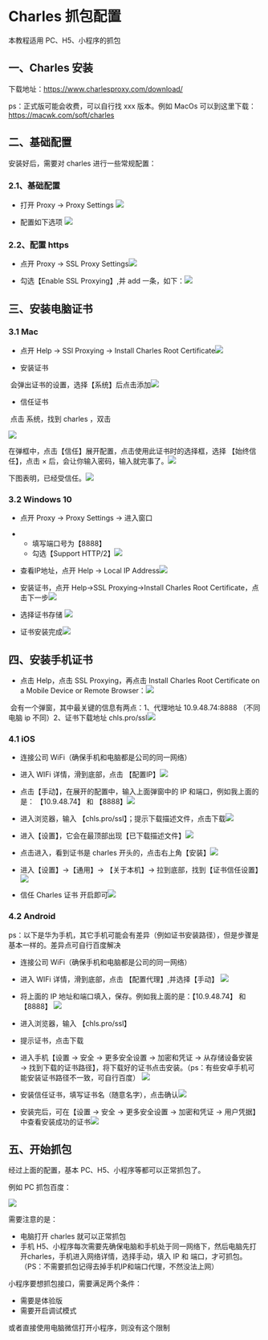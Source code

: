 # Charles 抓包配置

本教程适用 PC、H5、小程序的抓包



## 一、Charles 安装

下载地址：https://www.charlesproxy.com/download/

ps：正式版可能会收费，可以自行找 xxx 版本。例如 MacOs 可以到这里下载：https://macwk.com/soft/charles



## 二、基础配置

安装好后，需要对 charles 进行一些常规配置：

### 2.1、基础配置

- 打开 Proxy -> Proxy Settings ![](./imgs/img1.png)



- 配置如下选项 ![](./imgs/img2.png)





### 2.2、配置 https

- 点开 Proxy -> SSL Proxy Settings![](./imgs/img3.png)



- 勾选【Enable SSL Proxying】,并 add 一条，如下：![](./imgs/img4.png)



## 三、安装电脑证书

### 3.1 Mac

- 点开 Help -> SSl Proxying -> Install Charles Root Certificate![](./imgs/img5.png)



- 安装证书

​    会弹出证书的设置，选择【系统】后点击添加![](./imgs/img6.png)



- 信任证书

​    点击 系统，找到 charles ，双击

![](./imgs/img7.png)



   在弹框中，点击【信任】展开配置，点击使用此证书时的选择框，选择 【始终信任】，点击 × 后，会让你输入密码，输入就完事了。![](./imgs/img8.png)

   下图表明，已经受信任。![](./imgs/img9.png)



### 3.2 Windows 10

- 点开 Proxy -> Proxy Settings -> 进入窗口

- - 填写端口号为【8888】
  - 勾选【Support HTTP/2】![](./imgs/img10.png)



- 查看IP地址，点开 Help -> Local IP Address![](./imgs/img11.png)



- 安装证书，点开 Help->SSL Proxying->Install Charles Root Certificate，点击下一步![](./imgs/img12.png)



- 选择证书存储    ![](./imgs/img13.png)



- 证书安装完成![](./imgs/img14.png)



## 四、安装手机证书

- 点击 Help，点击 SSL Proxying，再点击 Install Charles Root Certificate on a Mobile Device or Remote Browser：![](./imgs/img15.png)



​    会有一个弹窗，其中最关键的信息有两点：1、代理地址 10.9.48.74:8888 （不同电脑 ip 不同）2、证书下载地址 chls.pro/ssl![](./imgs/img16.png)



### 4.1 iOS

- 连接公司 WiFi（确保手机和电脑都是公司的同一网络）
- 进入 WIFi 详情，滑到底部，点击 【配置IP】![](./imgs/img17.png)



- 点击【手动】，在展开的配置中，输入上面弹窗中的 IP 和端口，例如我上面的是： 【10.9.48.74】 和 【8888】![](./imgs/img18.png)



- 进入浏览器，输入 【chls.pro/ssl】；提示下载描述文件，点击下载![](./imgs/img19.png)



- 进入【设置】，它会在最顶部出现【已下载描述文件】![](./imgs/img20.png)



- 点击进入，看到证书是 charles 开头的，点击右上角【安装】![](./imgs/img21.png)



- 进入【设置】->【通用】-> 【关于本机】-> 拉到底部，找到【证书信任设置】![](./imgs/img22.png)



- 信任 Charles 证书 开启即可![](./imgs/img23.png)



### 4.2 Android

 ps：以下是华为手机，其它手机可能会有差异（例如证书安装路径），但是步骤是基本一样的。差异点可自行百度解决

- 连接公司 WiFi（确保手机和电脑都是公司的同一网络）
- 进入 WIFi 详情，滑到底部，点击 【配置代理】,并选择【手动】    ![](./imgs/img24.png)



- 将上面的 IP 地址和端口填入，保存。例如我上面的是：【10.9.48.74】 和 【8888】    ![](./imgs/img25.png)

- 进入浏览器，输入 【chls.pro/ssl】
- 提示证书，点击下载
- 进入手机【设置 → 安全 → 更多安全设置 → 加密和凭证 → 从存储设备安装 → 找到下载的证书路径】，将下载好的证书点击安装。（ps：有些安卓手机可能安装证书路径不一致，可自行百度） ![](./imgs/img26.png)

- 安装信任证书，填写证书名（随意名字），点击确认![](./imgs/img27.png)



- 安装完后，可在【设置 → 安全 → 更多安全设置 → 加密和凭证 → 用户凭据】中查看安装成功的证书![](./imgs/img28.png)





## 五、开始抓包

经过上面的配置，基本 PC、H5、小程序等都可以正常抓包了。

例如 PC 抓包百度：

![](./imgs/img29.png)



需要注意的是：

- 电脑打开 charles 就可以正常抓包
- 手机 H5、小程序每次需要先确保电脑和手机处于同一网络下，然后电脑先打开charles，手机进入网络详情，选择手动，填入 IP 和 端口，才可抓包。（PS：不需要抓包记得去掉手机IP和端口代理，不然没法上网）



小程序要想抓包接口，需要满足两个条件：

- 需要是体验版
- 需要开启调试模式

或者直接使用电脑微信打开小程序，则没有这个限制